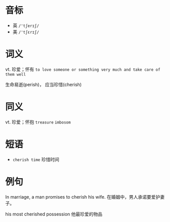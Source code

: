 # 音标

- 英 `/'tʃerɪʃ/`
- 美 `/'tʃɛrɪʃ/`

# 词义

vt. 珍爱；怀有
`to love someone or something very much and take care of them well`



生命易逝(perish)， 应当珍惜(cherish)

# 同义

vt. 珍爱；怀抱
`treasure` `imbosom`

# 短语

- `cherish time` 珍惜时间

# 例句

In marriage, a man promises to cherish his wife.
在婚姻中，男人承诺要爱护妻子。

his most cherished possession
他最珍爱的物品


